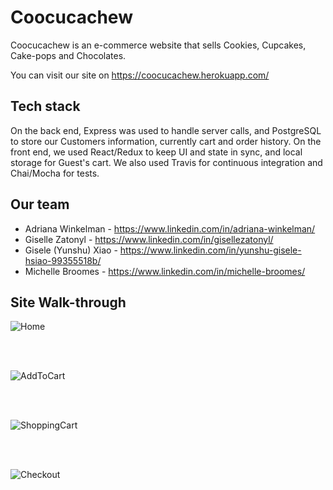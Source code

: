 # Coocucachew

Coocucachew is an e-commerce website that sells Cookies, Cupcakes, Cake-pops and Chocolates.

You can visit our site on https://coocucachew.herokuapp.com/

## Tech stack

On the back end, Express was used to handle server calls, and PostgreSQL to store our Customers information, currently cart and order history. On the front end, we used React/Redux to keep UI and state in sync, and local storage for Guest's cart. We also used Travis for continuous integration and Chai/Mocha for tests.

## Our team

* Adriana Winkelman - https://www.linkedin.com/in/adriana-winkelman/
* Giselle Zatonyl - https://www.linkedin.com/in/gisellezatonyl/
* Gisele (Yunshu) Xiao - https://www.linkedin.com/in/yunshu-gisele-hsiao-99355518b/
* Michelle Broomes - https://www.linkedin.com/in/michelle-broomes/


## Site Walk-through

![Home](https://giphy.com/gifs/QVyMwVBD28dpYYjuQd/html5)

<br/>

<br/>

![AddToCart](https://media.giphy.com/media/f5SjUFX7zZQmJzSD1e/giphy.gif)

<br/>

<br/>

![ShoppingCart](https://media.giphy.com/media/elhuRvJ7cmEHU7gwfn/giphy.gif)

<br/>

<br/>

![Checkout](https://media.giphy.com/media/cO8hxz8YcMjE1B81Yq/giphy.gif)

